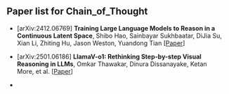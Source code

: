 ## Paper list for Chain_of_Thought 

* [arXiv:2412.06769] **Training Large Language Models to Reason in a Continuous Latent Space**, 
  Shibo Hao, Sainbayar Sukhbaatar, DiJia Su, Xian Li, Zhiting Hu, Jason Weston, Yuandong Tian
  [[Paper](https://arxiv.org/abs/2412.06769)]

* [arXiv:2501.06186] **LlamaV-o1: Rethinking Step-by-step Visual Reasoning in LLMs**, 
  Omkar Thawakar, Dinura Dissanayake, Ketan More, et al.
  [[Paper](https://arxiv.org/abs/2501.06186)]

* 
